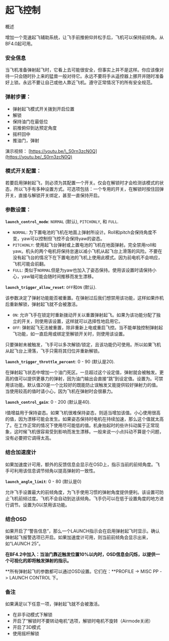 # 起飞控制

### 概述

增加一个竞速起飞辅助系统，让飞手前推俯仰并松手后，飞机可以保持前倾角。从BF4.0起可用。

### 安全信息

当飞机准备弹射起飞时，它看上去可能很安全，但事实上并不是这样。你应该像对待一只会随时扑上来的猛兽一般对待它。永远不要将手从遥控器上挪开并随时准备好上锁。永远不要让自己或他人靠近飞机。遵守正常情况下的所有安全规范。

### 弹射步骤：

* 弹射起飞模式开关拨到开启位置
* 解锁
* 保持油门在最低位
* 前推俯仰到达预定角度
* 摇杆回中
* 推油门，弹射

演示视频： [https://youtu.be/\_S0rn3zcN0Q](https://youtu.be/_S0rn3zcN0Q)

### 模式开关配置：

若要启用弹射起飞，则必须为其配置一个开关。仅会在解锁时才会检测该模式的状态，所以飞手有多种设置方式。可选项包括：一个专用的开关，在解锁时按住回弹开关，直接与解锁开关绑定，甚至一直保持开启。

### 参数设置：

**`launch_control_mode`**: `NORMAL` \(默认\), `PITCHONLY`, 和 `FULL`.

* `NORMAL`: 为下置电池的飞机在地面上弹射所设计。Roll和pitch会保持角度不变，yaw可以控制但飞控不会保持yaw的姿态。
* `PITCHONLY`: 使用起飞台弹射或上置电池的飞机在地面弹射。完全禁用roll和yaw。机头的两个电机将保持怠速以减小飞机从起飞台上滑落的风险。不要在没有起飞台的情况下在下置电池的飞机上使用此模式。因为前电机不会响应，飞机可能会前翻。
* `FULL`: 类似于`NORMAL`但是为yaw也加入了姿态保持。使用该设置时请保持小心，yaw轴可能会随时间推移而发生漂移。

**`launch_trigger_allow_reset`**: `OFF`和`ON` \(默认\).

该参数决定了弹射功能能否被重置。在弹射过后我们想禁用该功能，这样如果炸机后重新解锁，弹射起飞就不会被激活。

* `ON`: 允许飞手在锁定时重新拨动开关以重置弹射起飞。如果为该功能分配了独立的开关，则使用该设置，这样就可以选择性地启用它。
* `OFF`: 弹射起飞无法被重置，除非重新上电或重启飞控。当不能单独控制弹射起飞功能，如一直启用或绑定至解锁开关时，则使用该设置。

只要弹射未被触发，飞手可以多次解锁/锁定，且该功能仍可使用。所以如果飞机从起飞台上滑落，飞手只需将其归位并重新解锁。

**`launch_trigger_throttle_percent`**: 0 - 90 \(默认是20\).

在弹射起飞状态中增加一个油门死区。一旦超过这个设定值，弹射就会被触发。更高的值可以提供更暴力的弹射，因为油门输出会直接“跳”到设定值。设置为。可禁用该功能。默认值20是一个比较好的既能防止误触发又能提供较好弹射力的值。当使用较高的值时请小心，因为飞机在弹射时会很暴力。

**`launch_control_gain`**: 0 - 200 \(默认是40\).

I值增益用于保持姿态。如果飞机很难保持姿态，则适当增加该值。小心使用很高的值，因为漂移可能会发生。如果姿态保持时电机在持续加速，那么这个值就太高了。在工作正常的情况下使用尽可能低的值。机身抬起时的些许抖动属于正常现象，这时候飞机很容易受到影响而发生漂移。一般来说一小点抖动不算是个问题，没有必要把它调得太高。

### 结合加速度计

如果加速度计可用，额外的反馈信息会显示在OSD上，指示当前的前倾角度。飞手可利用该信息调节倾角以提高弹射的一致性。

**`launch_angle_limit`**: 0 - 80 \(默认是0\)

允许飞手设置最大的前倾角度，为飞手使用习惯的弹射角度提供便利。该设置可防止飞机前倾过度。飞机不会自动到达该倾角。飞手仍可以在低于设置角度的地方进行调节。设置为0以禁用该功能。

### 结合OSD

如果开启了“警告信息”，那么一个LAUNCH指示会在启用弹射起飞时显示。确认弹射起飞报警选项已开启。如果加速度计可用，则当前前倾角会显示出来，如“LAUNCH 25”。

**在BF4.2中加入：当油门靠近触发位置10%以内时，OSD信息会闪烁，以提供一个可视化的即将触发弹射的指示。**

**所有弹射起飞的参数都可以通过OSD设置。它们在：**PROFILE -&gt; MISC PP -&gt; LAUNCH CONTROL 下。

### 备注

如果满足以下任意一项，弹射起飞就不会被激活。

* 在非手动模式下解锁
* 开启了“解锁时不要转动电机”选项，解锁时电机不旋转（Airmode关闭）
* 开启了3D模式
* 使用摇杆解锁

